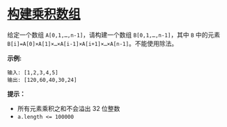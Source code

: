 # [构建乘积数组](https://leetcode-cn.com/problems/gou-jian-cheng-ji-shu-zu-lcof/)

给定一个数组 `A[0,1,…,n-1]`，请构建一个数组 `B[0,1,…,n-1]`，其中 `B` 中的元素 `B[i]=A[0]×A[1]×…×A[i-1]×A[i+1]×…×A[n-1]`。不能使用除法。

 

**示例:**

```
输入: [1,2,3,4,5]
输出: [120,60,40,30,24]
```

 

**提示：**

- 所有元素乘积之和不会溢出 32 位整数
- `a.length <= 100000`